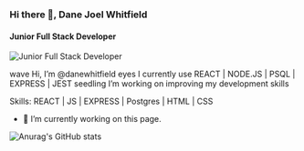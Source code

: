### Hi there 👋, Dane Joel Whitfield
#### Junior Full Stack Developer
![Junior Full Stack Developer](https://studio.youtube.com/channel/UCDPdfgDfPjl0XhU2N_9AIDg/editing/images)

wave Hi, I’m @danewhitfield
eyes I currently use REACT | NODE.JS | PSQL | EXPRESS | JEST
seedling I’m working on improving my development skills

Skills: REACT | JS | EXPRESS | Postgres | HTML | CSS

- 🔭 I’m currently working on this page. 

![Anurag's GitHub stats](https://github-readme-stats.vercel.app/api?username=danewhitfield&show_icons=true&theme=radical)
